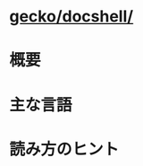 # [gecko/docshell/](http://mxr.mozilla.org/mozilla-b2g28_v1_3/source/docshell/)

# 概要

# 主な言語

# 読み方のヒント
